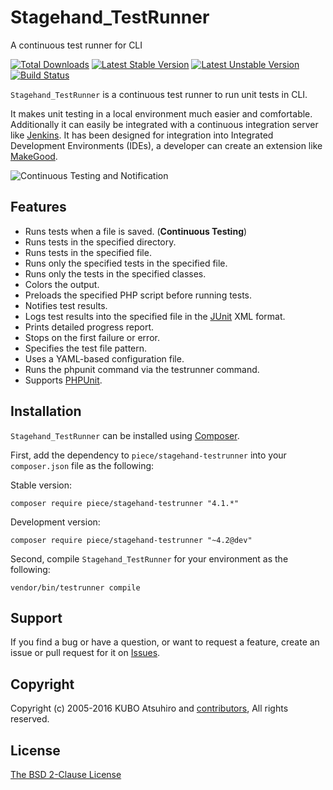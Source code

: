 # Stagehand_TestRunner

A continuous test runner for CLI

[![Total Downloads](https://poser.pugx.org/piece/stagehand-testrunner/downloads.png)](https://packagist.org/packages/piece/stagehand-testrunner)
[![Latest Stable Version](https://poser.pugx.org/piece/stagehand-testrunner/v/stable.png)](https://packagist.org/packages/piece/stagehand-testrunner)
[![Latest Unstable Version](https://poser.pugx.org/piece/stagehand-testrunner/v/unstable.png)](https://packagist.org/packages/piece/stagehand-testrunner)
[![Build Status](https://travis-ci.org/piece/stagehand-testrunner.svg?branch=master)](https://travis-ci.org/piece/stagehand-testrunner)

`Stagehand_TestRunner` is a continuous test runner to run unit tests in CLI.

It makes unit testing in a local environment much easier and comfortable. Additionally it can easily be integrated with a continuous integration server like [Jenkins](http://jenkins-ci.org/). It has been designed for integration into Integrated Development Environments (IDEs), a developer can create an extension like [MakeGood](http://piece-framework.com/projects/makegood).

![Continuous Testing and Notification](https://github.com/piece/stagehand-testrunner/wiki/images/continuous_testing_and_notification_800.png)

## Features

* Runs tests when a file is saved. (**Continuous Testing**)
* Runs tests in the specified directory.
* Runs tests in the specified file.
* Runs only the specified tests in the specified file.
* Runs only the tests in the specified classes.
* Colors the output.
* Preloads the specified PHP script before running tests.
* Notifies test results.
* Logs test results into the specified file in the [JUnit](http://www.junit.org/) XML format.
* Prints detailed progress report.
* Stops on the first failure or error.
* Specifies the test file pattern.
* Uses a YAML-based configuration file.
* Runs the phpunit command via the testrunner command.
* Supports [PHPUnit](http://phpunit.de/).

## Installation

`Stagehand_TestRunner` can be installed using [Composer](http://getcomposer.org/).

First, add the dependency to `piece/stagehand-testrunner` into your `composer.json` file as the following:

Stable version:

```
composer require piece/stagehand-testrunner "4.1.*"
```

Development version:

```
composer require piece/stagehand-testrunner "~4.2@dev"
```

Second, compile `Stagehand_TestRunner` for your environment as the following:

```console
vendor/bin/testrunner compile
```

## Support

If you find a bug or have a question, or want to request a feature, create an issue or pull request for it on [Issues](https://github.com/piece/stagehand-testrunner/issues).

## Copyright

Copyright (c) 2005-2016 KUBO Atsuhiro and [contributors](https://github.com/piece/stagehand-testrunner/wiki/Contributors), All rights reserved.

## License

[The BSD 2-Clause License](http://opensource.org/licenses/BSD-2-Clause)
